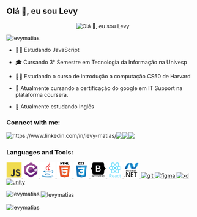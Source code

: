 <h2 >Olá 👋, eu sou Levy</h2>

<p align="center">
  <img src="https://github.com/matyo91/matyo91/raw/main/assets/github.gif" alt="Olá 👋, eu sou Levy">
</p>


<p align="left"> <img src="https://komarev.com/ghpvc/?username=levymatias&label=Profile%20views&color=0e75b6&style=flat" alt="levymatias" /> </p>

- 👨‍💻 Estudando JavaScript

- 🎓 Cursando 3° Semestre em Tecnologia da Informação na Univesp

- 👨‍💻 Estudando o curso de introdução a computação CS50 de Harvard

- 🌱 Atualmente cursando a certificação do google em IT Support na plataforma coursera.

- 📙 Atualmente estudando Inglês

<h3 align="left">Connect with me:</h3>
<p align="left" >
<a href="https://linkedin.com/in/https://www.linkedin.com/in/levy-matias/" target="blank"><img align="left" src="https://img.shields.io/badge/LinkedIn-0077B5?style=for-the-badge&logo=linkedin&logoColor=white" alt="https://www.linkedin.com/in/levy-matias/"/></a> <a href="mailto:levisilvas2018@gmail.com" > <img align="left" src="https://img.shields.io/badge/Gmail-D14836?style=for-the-badge&logo=gmail&logoColor=white"/></a> <a href="tel:+11976857986" > <img align="left" src="https://img.shields.io/badge/WhatsApp-25D366?style=for-the-badge&logo=whatsapp&logoColor=white"/></a> <a href="tel:+11976857986" > <img src="https://img.shields.io/badge/Telegram-2CA5E0?style=for-the-badge&logo=telegram&logoColor=white"/></a>

</p>

<h3 align="left">Languages and Tools:</h3>
<p align="left"> <a href="https://developer.mozilla.org/en-US/docs/Web/JavaScript" target="_blank" rel="noreferrer"> <img src="https://raw.githubusercontent.com/devicons/devicon/master/icons/javascript/javascript-original.svg" alt="javascript" width="40" height="40"/> </a> <a href="https://www.w3schools.com/cs/" target="_blank" rel="noreferrer"> <img src="https://raw.githubusercontent.com/devicons/devicon/master/icons/csharp/csharp-original.svg" alt="csharp" width="40" height="40"/> </a> 
<a href="https://www.java.com" target="_blank" rel="noreferrer"> <img src="https://raw.githubusercontent.com/devicons/devicon/master/icons/java/java-original.svg" alt="java" width="40" height="40"/> </a>
</a> <a href="https://www.w3.org/html/" target="_blank" rel="noreferrer"> <img src="https://raw.githubusercontent.com/devicons/devicon/master/icons/html5/html5-original-wordmark.svg" alt="html5" width="40" height="40"/> </a> <a href="https://www.w3schools.com/css/" target="_blank" rel="noreferrer"> <img src="https://raw.githubusercontent.com/devicons/devicon/master/icons/css3/css3-original-wordmark.svg" alt="css3" width="40" height="40"/> </a> 
<a href="https://getbootstrap.com" target="_blank" rel="noreferrer"> <img src="https://raw.githubusercontent.com/devicons/devicon/master/icons/bootstrap/bootstrap-plain-wordmark.svg" alt="bootstrap" width="40" height="40"/> </a> <a href="https://reactjs.org/" target="_blank" rel="noreferrer"> <img src="https://raw.githubusercontent.com/devicons/devicon/master/icons/react/react-original-wordmark.svg" alt="react" width="40" height="40"/> </a> <a href="https://dotnet.microsoft.com/" target="_blank" rel="noreferrer"> <img src="https://raw.githubusercontent.com/devicons/devicon/master/icons/dot-net/dot-net-original-wordmark.svg" alt="dotnet" width="40" height="40"/> </a> <a href="https://git-scm.com/" target="_blank" rel="noreferrer"> <img src="https://www.vectorlogo.zone/logos/git-scm/git-scm-icon.svg" alt="git" width="40" height="40"/> <a href="https://www.figma.com/" target="_blank" rel="noreferrer"> <img src="https://www.vectorlogo.zone/logos/figma/figma-icon.svg" alt="figma" width="40" height="40"/> </a> <a href="https://www.adobe.com/products/xd.html" target="_blank" rel="noreferrer"> <img src="https://cdn.worldvectorlogo.com/logos/adobe-xd.svg" alt="xd" width="40" height="40"/> </a> <a href="https://unity.com/" target="_blank" rel="noreferrer"> <img src="https://www.vectorlogo.zone/logos/unity3d/unity3d-icon.svg" alt="unity" width="40" height="40"/> </a>  </p> 

<p><img align="left" src="https://github-readme-stats.vercel.app/api/top-langs?username=levymatias&show_icons=true&locale=en&layout=compact" alt="levymatias" /></p>

<p>&nbsp;<img align="center" src="https://github-readme-stats.vercel.app/api?username=levymatias&show_icons=true&locale=en" alt="levymatias" /></p>

<p><img align="center" src="https://github-readme-streak-stats.herokuapp.com/?user=levymatias&" alt="levymatias" /></p>
